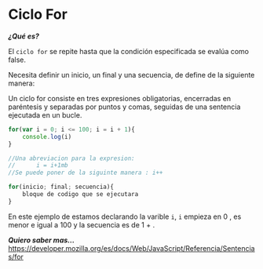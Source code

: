 
# Ciclo For #

***¿Qué es?***

El `ciclo for` se repite hasta que la condición especificada se evalúa como false.

Necesita definir un inicio, un final y una secuencia, de define de la siguiente manera:

Un ciclo for consiste en tres expresiones obligatorias, encerradas en paréntesis y separadas por puntos y comas, seguidas de una sentencia ejecutada en un bucle.


```javascript
for(var i = 0; i <= 100; i = i + 1){
    console.log(i)
}

//Una abreviacion para la expresion:
//      i = i+1mb
//Se puede poner de la siguinte manera : i++

for(inicio; final; secuencia){
    bloque de codigo que se ejecutara
}
```
En este ejemplo de estamos declarando la varible `i`, `i` empieza en 0 , es menor e igual a 100 y la secuencia es de 1 + .


***Quiero saber mas...***
https://developer.mozilla.org/es/docs/Web/JavaScript/Referencia/Sentencias/for
